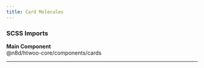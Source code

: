 ```yaml
---
title: Card Molecules
---
```


### SCSS Imports

**Main Component**\
@n8d/htwoo-core/components/cards

***